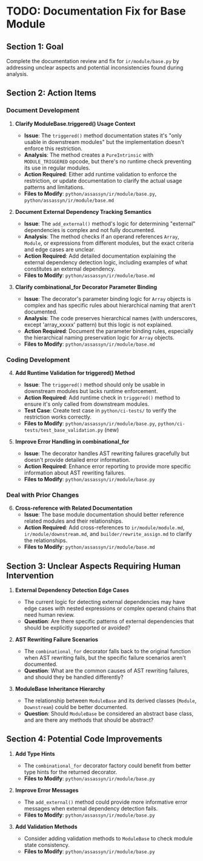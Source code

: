 # TODO: Documentation Fix for Base Module

## Section 1: Goal

Complete the documentation review and fix for `ir/module/base.py` by addressing unclear aspects and potential inconsistencies found during analysis.

## Section 2: Action Items

### Document Development

1. **Clarify ModuleBase.triggered() Usage Context**
   - **Issue**: The `triggered()` method documentation states it's "only usable in downstream modules" but the implementation doesn't enforce this restriction.
   - **Analysis**: The method creates a `PureIntrinsic` with `MODULE_TRIGGERED` opcode, but there's no runtime check preventing its use in regular modules.
   - **Action Required**: Either add runtime validation to enforce the restriction, or update documentation to clarify the actual usage patterns and limitations.
   - **Files to Modify**: `python/assassyn/ir/module/base.py`, `python/assassyn/ir/module/base.md`

2. **Document External Dependency Tracking Semantics**
   - **Issue**: The `add_external()` method's logic for determining "external" dependencies is complex and not fully documented.
   - **Analysis**: The method checks if an operand references `Array`, `Module`, or expressions from different modules, but the exact criteria and edge cases are unclear.
   - **Action Required**: Add detailed documentation explaining the external dependency detection logic, including examples of what constitutes an external dependency.
   - **Files to Modify**: `python/assassyn/ir/module/base.md`

3. **Clarify combinational_for Decorator Parameter Binding**
   - **Issue**: The decorator's parameter binding logic for `Array` objects is complex and has specific rules about hierarchical naming that aren't documented.
   - **Analysis**: The code preserves hierarchical names (with underscores, except 'array_xxxxx' pattern) but this logic is not explained.
   - **Action Required**: Document the parameter binding rules, especially the hierarchical naming preservation logic for `Array` objects.
   - **Files to Modify**: `python/assassyn/ir/module/base.md`

### Coding Development

4. **Add Runtime Validation for triggered() Method**
   - **Issue**: The `triggered()` method should only be usable in downstream modules but lacks runtime enforcement.
   - **Action Required**: Add runtime check in `triggered()` method to ensure it's only called from downstream modules.
   - **Test Case**: Create test case in `python/ci-tests/` to verify the restriction works correctly.
   - **Files to Modify**: `python/assassyn/ir/module/base.py`, `python/ci-tests/test_base_validation.py` (new)

5. **Improve Error Handling in combinational_for**
   - **Issue**: The decorator handles AST rewriting failures gracefully but doesn't provide detailed error information.
   - **Action Required**: Enhance error reporting to provide more specific information about AST rewriting failures.
   - **Files to Modify**: `python/assassyn/ir/module/base.py`

### Deal with Prior Changes

6. **Cross-reference with Related Documentation**
   - **Issue**: The base module documentation should better reference related modules and their relationships.
   - **Action Required**: Add cross-references to `ir/module/module.md`, `ir/module/downstream.md`, and `builder/rewrite_assign.md` to clarify the relationships.
   - **Files to Modify**: `python/assassyn/ir/module/base.md`

## Section 3: Unclear Aspects Requiring Human Intervention

1. **External Dependency Detection Edge Cases**
   - The current logic for detecting external dependencies may have edge cases with nested expressions or complex operand chains that need human review.
   - **Question**: Are there specific patterns of external dependencies that should be explicitly supported or avoided?

2. **AST Rewriting Failure Scenarios**
   - The `combinational_for` decorator falls back to the original function when AST rewriting fails, but the specific failure scenarios aren't documented.
   - **Question**: What are the common causes of AST rewriting failures, and should they be handled differently?

3. **ModuleBase Inheritance Hierarchy**
   - The relationship between `ModuleBase` and its derived classes (`Module`, `Downstream`) could be better documented.
   - **Question**: Should `ModuleBase` be considered an abstract base class, and are there any methods that should be abstract?

## Section 4: Potential Code Improvements

1. **Add Type Hints**
   - The `combinational_for` decorator factory could benefit from better type hints for the returned decorator.
   - **Files to Modify**: `python/assassyn/ir/module/base.py`

2. **Improve Error Messages**
   - The `add_external()` method could provide more informative error messages when external dependency detection fails.
   - **Files to Modify**: `python/assassyn/ir/module/base.py`

3. **Add Validation Methods**
   - Consider adding validation methods to `ModuleBase` to check module state consistency.
   - **Files to Modify**: `python/assassyn/ir/module/base.py`
